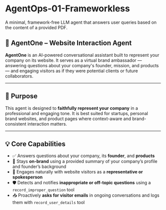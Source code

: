 # AgentOps-01-Frameworkless
A minimal, framework-free LLM agent that answers user queries based on the content of a provided PDF.

## 🤖 AgentOne – Website Interaction Agent

**AgentOne** is an AI-powered conversational assistant built to represent your company on its website. It serves as a virtual brand ambassador — answering questions about your company's founder, mission, and products — and engaging visitors as if they were potential clients or future collaborators.

---

## 🧠 Purpose

This agent is designed to **faithfully represent your company** in a professional and engaging tone. It is best suited for startups, personal brand websites, and product pages where context-aware and brand-consistent interaction matters.

---

## 💡 Core Capabilities

- ✅ Answers questions about your company, its **founder**, and **products**
- 🎯 Stays **on-brand** using a provided summary of your company’s profile and founder’s background
- 💬 Engages naturally with website visitors as a **representative or spokesperson**
- 🛡️ Detects and notifies **inappropriate or off-topic questions** using a `record_improper_question` tool
- 📥 Proactively **asks for visitor emails** in ongoing conversations and logs them with `record_user_details` tool
